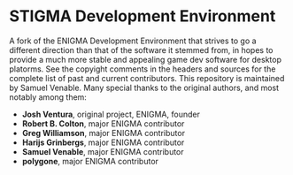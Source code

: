 # STIGMA Development Environment

A fork of the ENIGMA Development Environment that strives to go a different direction than that of the software it stemmed from, in hopes to provide a much more stable and appealing game dev software for desktop platorms. See the copyight comments in the headers and sources for the complete list of past and current contributors. This repository is maintained by Samuel Venable. Many special thanks to the original authors, and most notably among them:

- **Josh Ventura**, original project, ENIGMA, founder
- **Robert B. Colton**, major ENIGMA contributor
- **Greg Williamson**, major ENIGMA contributor
- **Harijs Grinbergs**, major ENIGMA contributor
- **Samuel Venable**, major ENIGMA contributor
- **polygone**, major ENIGMA contributor  
